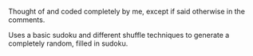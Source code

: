 Thought of and coded completely by me, except if said otherwise in the comments.

Uses a basic sudoku and different shuffle techniques to generate a completely random, filled in sudoku.

